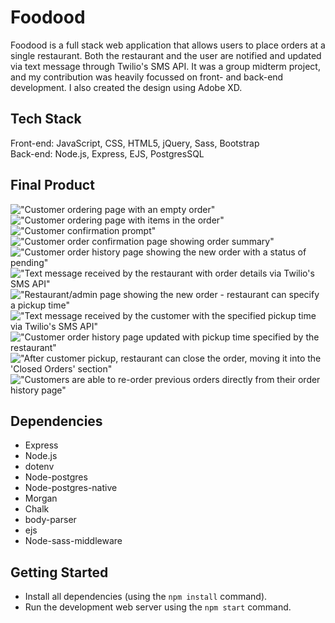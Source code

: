 # Foodood

Foodood is a full stack web application that allows users to place orders at a single restaurant. Both the restaurant and the user are notified and updated via text message through Twilio's SMS API. It was a group midterm project, and my contribution was heavily focussed on front- and back-end development. I also created the design using Adobe XD.

## Tech Stack

Front-end: JavaScript, CSS, HTML5, jQuery, Sass, Bootstrap <br/>
Back-end: Node.js, Express, EJS, PostgresSQL


## Final Product

!["Customer ordering page with an empty order"]()
!["Customer ordering page with items in the order"]()
!["Customer confirmation prompt"]()
!["Customer order confirmation page showing order summary"]()
!["Customer order history page showing the new order with a status of pending"]()
!["Text message received by the restaurant with order details via Twilio's SMS API"]()
!["Restaurant/admin page showing the new order - restaurant can specify a pickup time"]()
!["Text message received by the customer with the specified pickup time via Twilio's SMS API"]()
!["Customer order history page updated with pickup time specified by the restaurant"]()
!["After customer pickup, restaurant can close the order, moving it into the 'Closed Orders' section"]()
!["Customers are able to re-order previous orders directly from their order history page"]()


## Dependencies

- Express
- Node.js
- dotenv
- Node-postgres
- Node-postgres-native
- Morgan
- Chalk
- body-parser
- ejs
- Node-sass-middleware


## Getting Started

- Install all dependencies (using the `npm install` command).
- Run the development web server using the `npm start` command.

